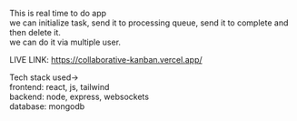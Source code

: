 This is real time to do app </br>
we can initialize task, send it to processing queue, send it to complete and then delete it. </br>
we can do it via multiple user. </br>


LIVE LINK:
<a>https://collaborative-kanban.vercel.app/</a>


Tech stack used-></br>
frontend: react, js, tailwind</br>
backend: node, express, websockets</br>
database: mongodb</br>
